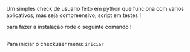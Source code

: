 Um simples check de usuario feito em python que funciona com varios aplicativos, mas seja compreensivo, script em testes ! 

para fazer a instalação rode o seguinte comando !

```bash <(wget -qO- https://raw.githubusercontent.com/cybercoary/checkuser/main/install.sh)
```


Para iniciar o checkuser menu: ```iniciar```

